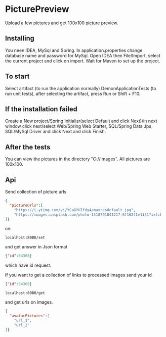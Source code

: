 # PicturePreview
Upload a few pictures and get 100x100 picture preview.
## Installing
You neen IDEA, MySql and Spring. 
In application.properties change database name and password for MySql.
Open IDEA then File/Import, select the current project and click on import.
Wait for Maven to set up the project.
## To start
Select artifact (to run the application normally) DemonApplicationTests (to run unit tests), after selecting the artifact, press Run or Shift + F10.
## If the installation failed
Create a New project/Spring Initializr(select Default and click Next)/in next window click next/select Web/Spring Web Starter, SQL/Spring Data Jpa, SQL/MySql Driver and click Next and click Finish.
## After the tests
You can view the pictures in the directory "C://images". All pictures are 100x100.
## Api 
Send collection of picture urls
```json
{
  "pictureUrls":[
    "https://i.ytimg.com/vi/YCaGYUIfdy4/maxresdefault.jpg",
    "https://images.unsplash.com/photo-1518791841217-8f162f1e1131?ixlib=rb-1.2.1&ixid=eyJhcHBfaWQiOjEyMDd9&w=1000&q=80"
]}
```
on 
```url
localhost:8080/set
```
and get answer 
in Json format
```json
{"id":54368}
```
which have id request.

If you want to get a collection of links to processed images send your id
```json
{"id":54368}
```
```url
localhost:8080/get 
```
and get urls on images.
```json
{
  "avatarPictures":[
    "url_1",
    "url_2"
]}
```
